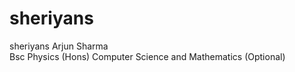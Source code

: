 # sheriyans
sheriyans 
Arjun Sharma
<br>
Bsc Physics (Hons) Computer Science and Mathematics (Optional)
